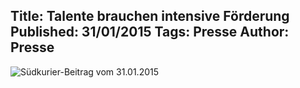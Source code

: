Title: Talente brauchen intensive Förderung
Published: 31/01/2015
Tags: Presse
Author: Presse
---

![Südkurier-Beitrag vom 31.01.2015](/blog/assets/2015/2015-01-31-suedkurier.jpg)